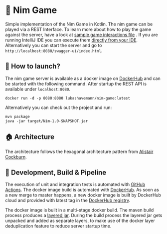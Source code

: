# :game_die: Nim Game

Simple implementation of the Nim Game in Kotlin. The nim game can be played via a REST Interface. To learn more about
how to play the game against the server, have a look
at [sample game interactions file](https://raw.githubusercontent.com/LukasHavemann/Nim/main/src/test/resources/sample-game-interaction.rest)
. If you are running IntelliJ IDE you can execute
them [directly from your IDE](https://www.jetbrains.com/help/idea/http-client-in-product-code-editor.html).
Alternatively you can start the server and go to `http://localhost:8080/swagger-ui/index.html`.

## :whale2: How to launch?

The nim game server is available as a docker image
on [DockerHub](https://hub.docker.com/repository/docker/lukashavemann/nim-game) and can be started with the following
command. After startup the REST API is available under `localhost:8080`.

```
docker run -d -p 8080:8080 lukashavemann/nim-game:latest
```

Alternatively you can check out the project and run:

````
mvn package
java -jar target/Nim-1.0-SNAPSHOT.jar
````

## :house: Architecture

The architecture follows the hexagonal architecture pattern from [Alistair Cockburn](https://alistair.cockburn.us/hexagonal-architecture/).

## :hammer: Development, Build & Pipeline

The execution of unit and integration tests is automated
with [GitHub Actions](https://github.com/LukasHavemann/Nim/actions). The docker image build is automated
with [DockerHub](https://hub.docker.com/repository/docker/lukashavemann/nim-game). As soon as a new merge to
master happens, a new docker image is built by DockerHub cloud and provided with latest tag in
the [DockerHub registry](https://hub.docker.com/repository/docker/lukashavemann/nim-game).

The docker image is built in a multi-stage docker build. The maven build process produces
a [layered jar](https://docs.spring.io/spring-boot/docs/current/maven-plugin/reference/htmlsingle/#repackage-layers).
During the build process the layered jar gets unpacked and added as separate layers, to make use of the docker layer
deduplication feature to reduce server startup time.
